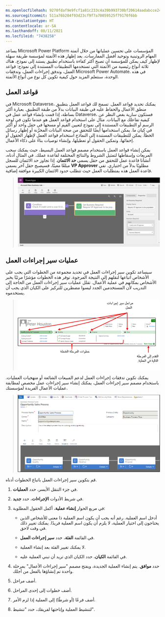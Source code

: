 ```yaml
---
ms.openlocfilehash: 9270fdaf9e9fcf1a81c233c4a39b993730bf20614aadabcce24bc35526a98480
ms.sourcegitcommit: 511a76b204f93d23cf9f7a70059525f79170f6bb
ms.translationtype: HT
ms.contentlocale: ar-SA
ms.lasthandoff: 08/11/2021
ms.locfileid: "7438258"
---
```

يساعد Microsoft Power Platform المؤسسات على تحسين عملياتها من خلال أتمتة المهام الروتينية وتوحيد أفضل الممارسات. يعد إظهار هذه الأتمتة لمؤسسة طريقة سهلة لإظهار كيف يمكن للمؤسسة أن تصبح أكثر كفاءة باستخدام تطبيق يستند إلى نموذج. هناك ثلاثة أنواع رئيسية من الأتمتة التي تستخدمها التطبيقات المستندة إلى نموذج: قواعد العمل، وتدفق إجراءات العمل، وتدفقات Microsoft Power Automate. في هذه الوحدة، سنتعلم المزيد حول كيفية تكوين كل نوع من أنواع الأتمتة. 

<a name="business-rules"></a>قواعد العمل
--------------

في Microsoft Dataverse، يمكنك تحديد قواعد العمل. تسمح لك قواعد العمل بتطبيق منطق الأعمال والحفاظ عليه في طبقة البيانات بدلاً من طبقة التطبيق. بعبارة أكثر بساطة، إذا قمت بإنشاء قواعد عمل في Dataverse، فستكون سارية بغض النظر عن كيفية تفاعلك مع البيانات.
مثال على استخدام قواعد العمل هو عندما تكون في لوحة الرسم أو التطبيقات المستندة إلى نموذج لتعيين القيم أو مسحها في حقل واحد أو أكثر في كيان ما. يمكن استخدامها أيضًا للتحقق من صحة البيانات المخزّنة أو إظهار رسائل الخطأ. يمكن للتطبيقات المستندة إلى النماذج استخدام قواعد العمل لإظهار الحقول أو إخفائها، وتمكين الحقول أو تعطيلها، وإنشاء توصيات بناءً على ذكاء الأعمال.

يمكن إنشاء قواعد العمل باستخدام مصمم قواعد العمل البسيط، حيث يمكنك سحب المربعات وإسقاطها لتمثيل الشروط والنتائج المختلفة لقاعدة عملك. في المثال أدناه، أنشأنا قاعدة عمل للتحقق من حقل يسمى **حد الائتمان**. إذا تجاوز حد الائتمان للسجل مبلغًا معينًا، فسيصبح حقل آخر يسمى **VP Approver** مطلوبًا بدلاً من اختياري. تفي قاعدة العمل هذه بمتطلبات العمل حيث تتطلب حدود الائتمان الكبيرة موافقة إضافية.

> ![مصمم قواعد الأعمال](../media/m2-business-rule.png)

<a name="business-process-flows"></a>عمليات سير إجراءات العمل
-------------------

سيساعد تكوين سير إجراءات العمل في تحديد مجموعة من الخطوات التي يجب على الأشخاص اتباعها لنقلهم إلى النتيجة المرجوة. توفر هذه الخطوات مؤشرًا مرئيًا يخبر الأشخاص بمكانهم في عملية الأعمال. تقلل عمليات سير إجراءات العمل من الحاجة إلى التدريب لأن المستخدمين الجدد ليسوا مضطرين للتركيز على الكيان الذي يجب أن يستخدموه.

> ![سير إجراءات العمل في سجل](../media/m2-process.png)

يمكنك تكوين تدفقات إجراءات العمل لدعم المبيعات الشائعة أو منهجيات العمليات. باستخدام مصمم سير إجراءات العمل، يمكنك إنشاء سير إجراءات عمل مخصص لمطابقة عمليات الأعمال الفريدة لمؤسستك.

> ![مصمم سير إجراءات العمل](../media/m2-process-designer.png)

قم بتكوين سير إجراءات العمل باتباع الخطوات أدناه.

1.  في جزء التنقل الأيسر، حدد **العمليات**.

2.  في شريط الأدوات **الإجراءات**، حدد **جديد**.

3.  في مربع الحوار **إنشاء عملية**، أكمل الحقول المطلوبة:

    -   أدخل اسم العملية. رغم أنه يجب أن يكون اسم العملية ذا معنى للأشخاص الذين يحتاجون إلى اختيار العملية، لا يلزم أن يكون اسم العملية فريدًا. يمكنك تغيير ذلك في وقت لاحق.

    -   في القائمة **الفئة**، حدد **سير إجراءات العمل**.

    -   لا يمكنك تغيير الفئة بعد إنشاء العملية.

    -   في القائمة **الكيان**، حدد الكيان الذي تريد أن تبني العملية عليه.

4.  حدد **موافق**. يتم إنشاء العملية الجديدة، ويفتح مصمم "سير إجراءات الأعمال" بمرحلة واحدة تم إنشاؤها بالفعل من أجلك.

5.  أضف مراحل.

6.  أضف خطوات إلى إحدى المراحل.

7.  أضف فرعًا (أو شرطًا) إلى العملية إذا لزم الأمر.

8.  لتنشيط العملية وإتاحتها لفريقك، حدد "تنشيط".

